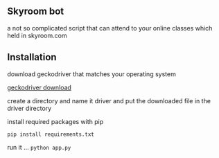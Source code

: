## Skyroom bot

a not so complicated script that can attend to your online classes which held in skyroom.com

## Installation 

download geckodriver that matches your operating system

[geckodriver download](https://github.com/mozilla/geckodriver/releases)

create a directory and name it driver and put the downloaded file in the driver directory

install required packages with pip 

`pip install requirements.txt`

run it ...
`python app.py`

